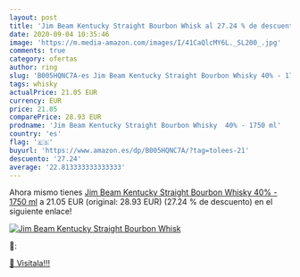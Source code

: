 ```yaml
---
layout: post
title: 'Jim Beam Kentucky Straight Bourbon Whisk al 27.24 % de descuento'
date: 2020-09-04 10:35:46
image: 'https://m.media-amazon.com/images/I/41CaQlcMY6L._SL200_.jpg'
comments: true
category: ofertas
author: ring
slug: 'B005HQNC7A-es Jim Beam Kentucky Straight Bourbon Whisky 40% - 1750 ml'
tags: whisky
actualPrice: 21.05 EUR
currency: EUR
price: 21.05
comparePrice: 28.93 EUR
prodname: 'Jim Beam Kentucky Straight Bourbon Whisky  40% - 1750 ml'
country: 'es'
flag: '🇪🇸'
buyurl: 'https://www.amazon.es/dp/B005HQNC7A/?tag=tolees-21'
descuento: '27.24'
average: '22.813333333333333'
---
```


Ahora mismo tienes [Jim Beam Kentucky Straight Bourbon Whisky  40% - 1750 ml](https://www.amazon.es/dp/B005HQNC7A/?tag=tolees-21) a 21.05 EUR (original: 28.93 EUR) (27.24 %  de descuento) en el siguiente enlace!

[![Jim Beam Kentucky Straight Bourbon Whisk](https://m.media-amazon.com/images/I/41CaQlcMY6L._SL200_.jpg)](https://www.amazon.es/dp/B005HQNC7A/?tag=tolees-21)

🔎:


[🛒 Visítala!!!](https://www.amazon.es/dp/B005HQNC7A/?tag=tolees-21)
